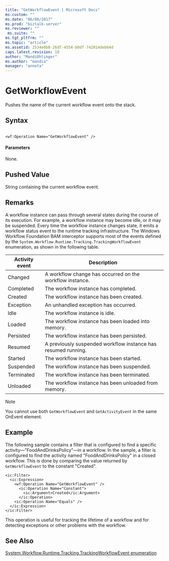 ```yaml
---
title: "GetWorkflowEvent | Microsoft Docs"
ms.custom: ""
ms.date: "06/08/2017"
ms.prod: "biztalk-server"
ms.reviewer: ""
 ms.suite: ""
ms.tgt_pltfrm: ""
ms.topic: "article"
ms.assetid: 2534e0b8-26df-4554-b0df-742014deb64d
caps.latest.revision: 10
author: "MandiOhlinger"
ms.author: "mandia"
manager: "anneta"
---
```

# GetWorkflowEvent
Pushes the name of the current workflow event onto the stack.  
  
## Syntax  
  
```  
  
<wf:Operation Name="GetWorkflowEvent" />  
```  
  
#### Parameters  
 None.  
  
## Pushed Value  
 String containing the current workflow event.  
  
## Remarks  
 A workflow instance can pass through several states during the course of its execution. For example, a workflow instance may become idle, or it may be suspended. Every time the workflow instance changes state, it emits a workflow status event to the runtime tracking infrastructure. The Windows Workflow Foundation BAM interceptor supports most of the events defined by the `System.Workflow.Runtime.Tracking.TrackingWorkflowEvent` enumeration, as shown in the following table.  
  
|Activity event|Description|  
|--------------------|-----------------|  
|Changed|A workflow change has occurred on the workflow instance.|  
|Completed|The workflow instance has completed.|  
|Created|The workflow instance has been created.|  
|Exception|An unhandled exception has occurred.|  
|Idle|The workflow instance is idle.|  
|Loaded|The workflow instance has been loaded into memory.|  
|Persisted|The workflow instance has been persisted.|  
|Resumed|A previously suspended workflow instance has resumed running.|  
|Started|The workflow instance has been started.|  
|Suspended|The workflow instance has been suspended.|  
|Terminated|The workflow instance has been terminated.|  
|Unloaded|The workflow instance has been unloaded from memory.|  
  
> [!NOTE]
>  You cannot use both `GetWorkflowEvent` and `GetActivityEvent` in the same OnEvent element.  
  
## Example  
 The following sample contains a filter that is configured to find a specific activity—"FoodAndDrinksPolicy"—in a workflow. In the sample, a filter is configured to find the activity named "FoodAndDrinksPolicy" in a closed workflow. This is done by comparing the value returned by `GetWorkflowEvent` to the constant "Created".  
  
```  
<ic:Filter>  
  <ic:Expression>  
    <wf:Operation Name="GetWorkflowEvent" />   
      <ic:Operation Name="Constant">  
        <ic:Argument>Created</ic:Argument>   
      </ic:Operation>  
    <ic:Operation Name="Equals" />   
  </ic:Expression>  
</ic:Filter>  
```  
  
 This operation is useful for tracking the lifetime of a workflow and for detecting exceptions or other problems with the workflow.  
  
## See Also  
 [System.Workflow.Runtime.Tracking.TrackingWorkflowEvent enumeration](http://go.microsoft.com/fwlink/?LinkId=119568)